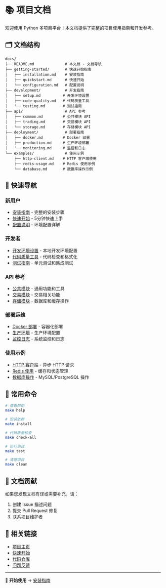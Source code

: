 # 📚 项目文档

欢迎使用 Python 多项目平台！本文档提供了完整的项目使用指南和开发参考。

## 🗂️ 文档结构

```
docs/
├── README.md              # 本文档 - 文档导航
├── getting-started/       # 快速开始指南
│   ├── installation.md    # 安装指南
│   ├── quickstart.md      # 快速开始
│   └── configuration.md   # 配置说明
├── development/           # 开发指南
│   ├── setup.md          # 开发环境设置
│   ├── code-quality.md   # 代码质量工具
│   └── testing.md        # 测试指南
├── api/                   # API 参考
│   ├── common.md         # 公共模块 API
│   ├── trading.md        # 交易模块 API
│   └── storage.md        # 存储模块 API
├── deployment/            # 部署指南
│   ├── docker.md         # Docker 部署
│   ├── production.md     # 生产环境部署
│   └── monitoring.md     # 监控和日志
└── examples/              # 使用示例
    ├── http-client.md    # HTTP 客户端使用
    ├── redis-usage.md    # Redis 使用示例
    └── database.md       # 数据库操作示例
```

## 🚀 快速导航

### **新用户**
- [安装指南](getting-started/installation.md) - 完整的安装步骤
- [快速开始](getting-started/quickstart.md) - 5分钟快速上手
- [配置说明](getting-started/configuration.md) - 环境配置详解

### **开发者**
- [开发环境设置](development/setup.md) - 本地开发环境配置
- [代码质量工具](development/code-quality.md) - 代码检查和格式化
- [测试指南](development/testing.md) - 单元测试和集成测试

### **API 参考**
- [公共模块](api/common.md) - 通用功能和工具
- [交易模块](api/trading.md) - 交易相关功能
- [存储模块](api/storage.md) - 数据库和缓存操作

### **部署运维**
- [Docker 部署](deployment/docker.md) - 容器化部署
- [生产环境](deployment/production.md) - 生产环境配置
- [监控日志](deployment/monitoring.md) - 系统监控和日志

### **使用示例**
- [HTTP 客户端](examples/http-client.md) - 异步 HTTP 请求
- [Redis 使用](examples/redis-usage.md) - 缓存和状态管理
- [数据库操作](examples/database.md) - MySQL/PostgreSQL 操作

## 🔧 常用命令

```bash
# 查看帮助
make help

# 安装依赖
make install

# 代码质量检查
make check-all

# 运行测试
make test

# 清理项目
make clean
```

## 📝 文档贡献

如果您发现文档有误或需要补充，请：

1. 创建 Issue 描述问题
2. 提交 Pull Request 修复
3. 联系项目维护者

## 🔗 相关链接

- [项目主页](../README.md)
- [快速开始](../QUICKSTART.md)
- [代码仓库](https://github.com/your-repo)
- [问题反馈](https://github.com/your-repo/issues)

---

📖 **开始使用** → [安装指南](getting-started/installation.md)
